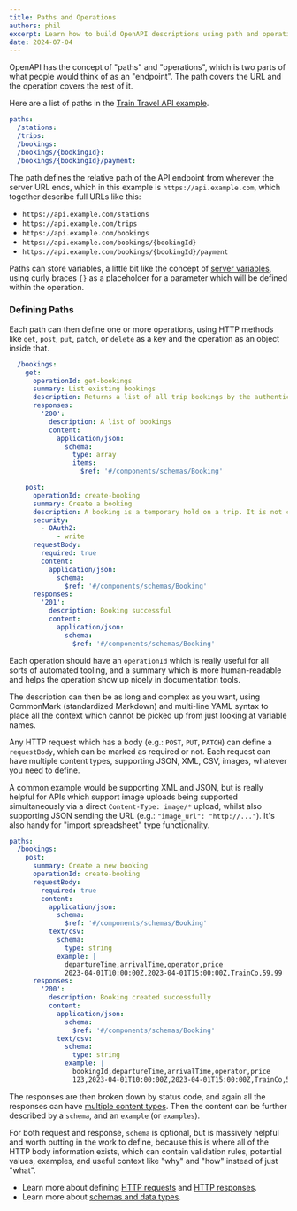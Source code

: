 ```yaml
---
title: Paths and Operations
authors: phil
excerpt: Learn how to build OpenAPI descriptions using path and operations.
date: 2024-07-04
---
```


OpenAPI has the concept of "paths" and "operations", which is two parts of what people would think of as an "endpoint". The path covers the URL and the operation covers the rest of it. 

Here are a list of paths in the [Train Travel API example](https://bump.sh/blog/modern-openapi-petstore-replacement).

```yaml
paths:
  /stations:
  /trips:
  /bookings:
  /bookings/{bookingId}:
  /bookings/{bookingId}/payment:
```

The path defines the relative path of the API endpoint from wherever the server URL ends, which in this example is `https://api.example.com`, which together describe full URLs like this:

- `https://api.example.com/stations`
- `https://api.example.com/trips`
- `https://api.example.com/bookings`
- `https://api.example.com/bookings/{bookingId}`
- `https://api.example.com/bookings/{bookingId}/payment`

Paths can store variables, a little bit like the concept of [server variables](./api-servers.md), using curly braces `{}` as a placeholder for a parameter which will be defined within the operation.
 
### Defining Paths

Each path can then define one or more operations, using HTTP methods like `get`, `post`, `put`, `patch`, or `delete` as a key and the operation as an object inside that.

```yaml
  /bookings:
    get:
      operationId: get-bookings
      summary: List existing bookings
      description: Returns a list of all trip bookings by the authenticated user.
      responses:
        '200':
          description: A list of bookings
          content:
            application/json:
              schema:
                type: array
                items:
                  $ref: '#/components/schemas/Booking'

    post:
      operationId: create-booking
      summary: Create a booking
      description: A booking is a temporary hold on a trip. It is not confirmed until the payment is processed.
      security:
        - OAuth2:
            - write
      requestBody:
        required: true
        content:
          application/json:
            schema:
              $ref: '#/components/schemas/Booking'
      responses:
        '201':
          description: Booking successful
          content:
            application/json:
              schema:
                $ref: '#/components/schemas/Booking'
```

Each operation should have an `operationId` which is really useful for all sorts of automated tooling, and a summary which is more human-readable and helps the operation show up nicely in documentation tools. 

The description can then be as long and complex as you want, using CommonMark (standardized Markdown) and multi-line YAML syntax to place all the context which cannot be picked up from just looking at variable names.

Any HTTP request which has a body (e.g.: `POST`, `PUT`, `PATCH`) can define a `requestBody`, which can be marked as required or not. Each request can have multiple content types, supporting JSON, XML, CSV, images, whatever you need to define. 

A common example would be supporting XML and JSON, but is really helpful for APIs which support image uploads being supported simultaneously via a direct `Content-Type: image/*` upload, whilst also supporting JSON sending the URL (e.g.: `"image_url": "http://..."`). It's also handy for  "import spreadsheet" type functionality. 

```yaml
paths:
  /bookings:
    post:
      summary: Create a new booking
      operationId: create-booking
      requestBody:
        required: true
        content:
          application/json:
            schema:
              $ref: '#/components/schemas/Booking'
          text/csv:
            schema:
              type: string
            example: |
              departureTime,arrivalTime,operator,price
              2023-04-01T10:00:00Z,2023-04-01T15:00:00Z,TrainCo,59.99
      responses:
        '200':
          description: Booking created successfully
          content:
            application/json:
              schema:
                $ref: '#/components/schemas/Booking'
            text/csv:
              schema:
                type: string
              example: |
                bookingId,departureTime,arrivalTime,operator,price
                123,2023-04-01T10:00:00Z,2023-04-01T15:00:00Z,TrainCo,59.99
```

The responses are then broken down by status code, and again all the responses can have [multiple content types](../advanced/multiple-content-types.md). Then the content can be further described by a `schema`, and an `example` (or `examples`).

For both request and response, `schema` is optional, but is massively helpful and worth putting in the work to define, because this is where all of the HTTP body information exists, which can contain validation rules, potential values, examples, and useful context like "why" and "how" instead of just "what". 

- Learn more about defining [HTTP requests](./http-requests.md) and [HTTP responses](./http-responses.md).
- Learn more about [schemas and data types](../data-models/schema-and-data-types.md).
